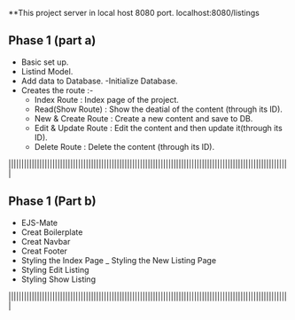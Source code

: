 **This project server in local host 8080 port.
          localhost:8080/listings


Phase 1 (part a)
------------------------------
- Basic set up.
- Listind Model.
- Add data to Database.
-Initialize Database.
- Creates the route :-
    - Index Route : Index page of the project.
    -  Read(Show Route) : Show the deatial of the content (through its ID).
    - New & Create Route : Create a new content and save to DB.
    - Edit & Update Route : Edit the content and then update it(through its ID).
    - Delete Route : Delete the content (through its ID).

|||||||||||||||||||||||||||||||||||||||||||||||||||||||||||||||||||||||||||||||||||||||||||||||||||||||||||||

Phase 1 (Part b)
-------------------------------------
 
- EJS-Mate
- Creat Boilerplate
- Creat Navbar
- Creat Footer
- Styling the Index Page
_ Styling the New Listing Page
- Styling Edit Listing
- Styling Show Listing

|||||||||||||||||||||||||||||||||||||||||||||||||||||||||||||||||||||||||||||||||||||||||||||||||||||||||||||